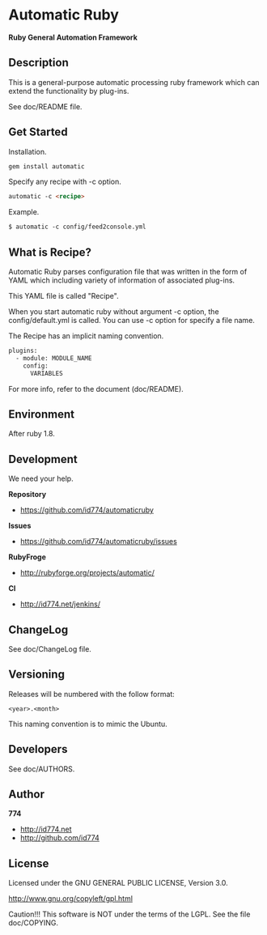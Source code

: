 Automatic Ruby
==============

**Ruby General Automation Framework**


Description
-----------

This is a general-purpose automatic processing
ruby framework which can extend the functionality
by plug-ins.

See doc/README file.


Get Started
-----------

Installation.

``` html
gem install automatic
```

Specify any recipe with -c option.

``` html
automatic -c <recipe>
```

Example.

``` html
$ automatic -c config/feed2console.yml
```


What is Recipe?
---------------

Automatic Ruby parses configuration file that was written
in the form of YAML which including variety of information
of associated plug-ins.

This YAML file is called "Recipe".

When you start automatic ruby without argument -c option,
the config/default.yml is called. You can use -c option for
specify a file name.

The Recipe has an implicit naming convention.

``` html
plugins:
  - module: MODULE_NAME
    config:
      VARIABLES
```

For more info, refer to the document (doc/README).


Environment
-----------

After ruby 1.8.


Development
-----------

We need your help.

**Repository**

+ https://github.com/id774/automaticruby

**Issues**

+ https://github.com/id774/automaticruby/issues

**RubyFroge**

+ http://rubyforge.org/projects/automatic/

**CI**

+ http://id774.net/jenkins/


ChangeLog
---------

See doc/ChangeLog file.


Versioning
----------

Releases will be numbered with the follow format:

`<year>.<month>`

This naming convention is to mimic the Ubuntu.


Developers
----------

See doc/AUTHORS.


Author
------

**774**

+ http://id774.net
+ http://github.com/id774


License
-------

Licensed under the GNU GENERAL PUBLIC LICENSE, Version 3.0.

  http://www.gnu.org/copyleft/gpl.html

Caution!!! This software is NOT under the terms of the LGPL.
See the file doc/COPYING.


